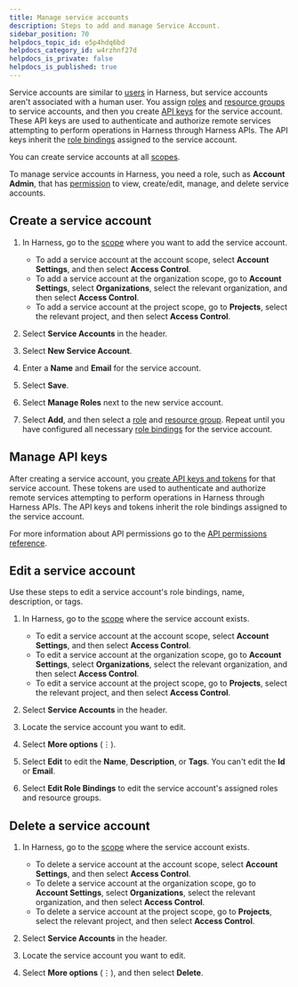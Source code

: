 ```yaml
---
title: Manage service accounts
description: Steps to add and manage Service Account.
sidebar_position: 70
helpdocs_topic_id: e5p4hdq6bd
helpdocs_category_id: w4rzhnf27d
helpdocs_is_private: false
helpdocs_is_published: true
---
```


Service accounts are similar to [users](./add-users) in Harness, but service accounts aren't associated with a human user. You assign [roles](./add-manage-roles) and [resource groups](./add-resource-groups) to service accounts, and then you create [API keys](/docs/platform/Resource-Development/APIs/add-and-manage-api-keys) for the service account. These API keys are used to authenticate and authorize remote services attempting to perform operations in Harness through Harness APIs. The API keys inherit the [role bindings](./rbac-in-harness#role-binding) assigned to the service account.

You can create service accounts at all [scopes](./rbac-in-harness#permissions-hierarchy-scopes).

To manage service accounts in Harness, you need a role, such as **Account Admin**, that has [permission](./permissions-reference) to view, create/edit, manage, and delete service accounts.

## Create a service account

1. In Harness, go to the [scope](./rbac-in-harness#permissions-hierarchy-scopes) where you want to add the service account.

   * To add a service account at the account scope, select **Account Settings**, and then select **Access Control**.
   * To add a service account at the organization scope, go to **Account Settings**, select **Organizations**, select the relevant organization, and then select **Access Control**.
   * To add a service account at the project scope, go to **Projects**, select the relevant project, and then select **Access Control**.

2. Select **Service Accounts** in the header.
3. Select **New Service Account**.
4. Enter a **Name** and **Email** for the service account.
5. Select **Save**.
6. Select **Manage Roles** next to the new service account.
7. Select **Add**, and then select a [role](./add-manage-roles) and [resource group](./add-resource-groups). Repeat until you have configured all necessary [role bindings](./rbac-in-harness#role-binding) for the service account.

## Manage API keys

After creating a service account, you [create API keys and tokens](/docs/platform/Resource-Development/APIs/add-and-manage-api-keys#create-service-account-api-keys-and-tokens) for that service account. These tokens are used to authenticate and authorize remote services attempting to perform operations in Harness through Harness APIs. The API keys and tokens inherit the role bindings assigned to the service account.

For more information about API permissions go to the [API permissions reference](/docs/platform/Resource-Development/APIs/api-permissions-reference#service-accounts).

## Edit a service account

Use these steps to edit a service account's role bindings, name, description, or tags.

1. In Harness, go to the [scope](./rbac-in-harness#permissions-hierarchy-scopes) where the service account exists.

   * To edit a service account at the account scope, select **Account Settings**, and then select **Access Control**.
   * To edit a service account at the organization scope, go to **Account Settings**, select **Organizations**, select the relevant organization, and then select **Access Control**.
   * To edit a service account at the project scope, go to **Projects**, select the relevant project, and then select **Access Control**.

2. Select **Service Accounts** in the header.
3. Locate the service account you want to edit.
4. Select **More options** (&vellip;).
5. Select **Edit** to edit the **Name**, **Description**, or **Tags**. You can't edit the **Id** or **Email**.
6. Select **Edit Role Bindings** to edit the service account's assigned roles and resource groups.

## Delete a service account

1. In Harness, go to the [scope](./rbac-in-harness#permissions-hierarchy-scopes) where the service account exists.

   * To delete a service account at the account scope, select **Account Settings**, and then select **Access Control**.
   * To delete a service account at the organization scope, go to **Account Settings**, select **Organizations**, select the relevant organization, and then select **Access Control**.
   * To delete a service account at the project scope, go to **Projects**, select the relevant project, and then select **Access Control**.

2. Select **Service Accounts** in the header.
3. Locate the service account you want to edit.
4. Select **More options** (&vellip;), and then select **Delete**.
